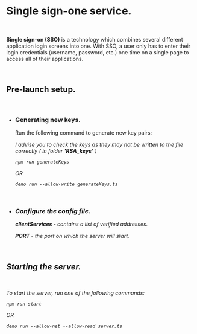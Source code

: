 <h1> Single sign-one service. </h1>
<br>
<p> 
  <b>Single sign-on (SSO)</b> is a technology which combines several different application login screens into one. With SSO, a user only has to enter their login credentials (username, password, etc.) one time on a single page to access all of their applications.
</p>

<br>

<h2> 
  Pre-launch setup.
</h2>
<br>
<ul>

  <li>
    <h3> Generating new keys. </h3>
    <p> Run the following command to generate new key pairs: </p>
    <p><i> I advise you to check the keys as they may not be written to the file correctly ( in folder <b>'RSA_keys'</b> ) </p>

    npm run generateKeys
    
  <p>
    OR
  </p>

    deno run --allow-write generateKeys.ts

  </li>

  <br>

  <li>
    <h3>
      Сonfigure the config file.
    </h3>
    <p>
      <b> clientServices </b> - contains a list of verified addresses.
    </p>
    <p>
      <b> PORT </b> - the port on which the server will start.
    </p>
  </li>

</ul>

<br>

<h2> Starting the server. </h2>
<br>
<p> To start the server, run one of the following commands: </p>

    npm run start

  <p> OR </p>

    deno run --allow-net --allow-read server.ts